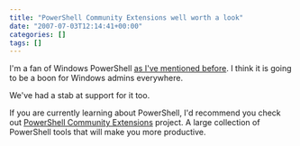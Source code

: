 ```yaml
---
title: "PowerShell Community Extensions well worth a look"
date: "2007-07-03T12:14:41+00:00"
categories: []
tags: []
---
```


I'm a fan of Windows PowerShell <a href="http://techteapot.com/heads-up-windows-powershell/">as I've mentioned before</a>. I think it is going to be a boon for Windows admins everywhere.

We've had a stab at support for it too.

If you are currently learning about PowerShell, I'd recommend you check out <a href="http://www.codeplex.com/PowerShellCX/">PowerShell Community Extensions</a> project. A large collection of PowerShell tools that will make you more productive.
